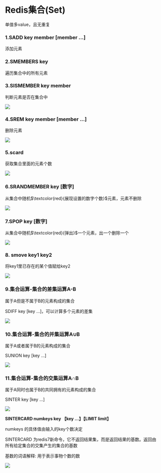 # Redis集合(Set)

单值多value，且无重复

### 1.SADD key member [member ...] 

添加元素

### 2.SMEMBERS key 

遍历集合中的所有元素

### 3.SISMEMBER key member 

判断元素是否在集合中

![](images/40.set命令.png)

### 4.SREM key member [member ...]

删除元素

![](images/41.set-srem.png)

### 5.scard

获取集合里面的元素个数

![](images/42.set-scard.png)

### 6.SRANDMEMBER key [数字]

从集合中随机$\textcolor{red}{展现设置的数字个数}$元素，元素不删除

![](images/43.set-srandmember.png)

### 7.SPOP key [数字] 

从集合中随机$\textcolor{red}{弹出}$一个元素，出一个删除一个

![](images/44.set-spop.png)

### 8. smove key1 key2

将key1里已存在的某个值赋给key2

![](images/45.set-smove.png)

### 9.集合运算-集合的差集运算A-B

属于A但是不属于B的元素构成的集合

SDIFF key [key ...]，可以计算多个元素的差集

![](images/46.set-sdiff.png)

### 10.集合运算-集合的并集运算A∪B

属于A或者属于B的元素构成的集合

SUNION key [key ...]

![](images/47.set-sunion.png)



### 11.集合运算-集合的交集运算A∩B

属于A同时也属于B的共同拥有的元素构成的集合

SINTER key [key ...]

![](images/48.set-sinter.png)

**SINTERCARD numkeys key 【key ...】【LIMIT limit】**

numkeys 的具体值由输入的key个数决定

SINTERCARD 为redis7新命令，它不返回结果集，而是返回结果的基数。返回由所有给定集合的交集产生的集合的基数

基数的词语解释: 用于表示事物个数的数

![](images/49.set-sintercadr.png)

